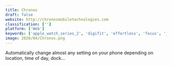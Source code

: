 ```yaml
---
title: Chronos
draft: false 
website: http://chronosmobiletechnologies.com
classification: ['']
platform: ['Web']
keywords: ['apple_watch_series_2', 'digifit', 'effortless', 'focus', 'just_focus', 'k_blocker', 'keeptrax', 'lefft', 'lifelog', 'mi_fit', 'noom_walk', 'polar_flow', 'pomodoryo', 'pomodoro_time', 'quiet', 'strava', 'tasker', 'wear_os_by_google']
image: 2020/04/Chronos.png
---
```

Automatically change almost any setting on your phone depending on location, time of day, dock...